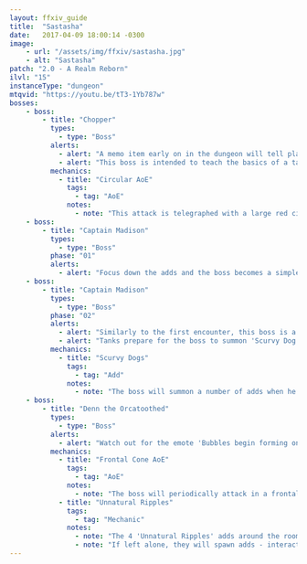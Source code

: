 ```yaml
---
layout: ffxiv_guide
title:  "Sastasha"
date:   2017-04-09 18:00:14 -0300
image:
    - url: "/assets/img/ffxiv/sastasha.jpg"
    - alt: "Sastasha"
patch: "2.0 - A Realm Reborn"
ilvl: "15"
instanceType: "dungeon"
mtqvid: "https://youtu.be/tT3-1Yb787w"
bosses:
    - boss:
        - title: "Chopper"
          types:
            - type: "Boss"
          alerts:
            - alert: "A memo item early on in the dungeon will tell players which colour of coral to interact with in order to enter this fight."
            - alert: "This boss is intended to teach the basics of a tank and spank - simply DPS him down."
          mechanics:
            - title: "Circular AoE"
              tags:
                - tag: "AoE"
              notes:
                - note: "This attack is telegraphed with a large red circle."
    - boss:
        - title: "Captain Madison"
          types:
            - type: "Boss"
          phase: "01"
          alerts:
            - alert: "Focus down the adds and the boss becomes a simple tank and spank."
    - boss:
        - title: "Captain Madison"
          types:
            - type: "Boss"
          phase: "02"
          alerts:
            - alert: "Similarly to the first encounter, this boss is a tank and spank."
            - alert: "Tanks prepare for the boss to summon 'Scurvy Dog' adds at the end of the encounter."
          mechanics:
            - title: "Scurvy Dogs"
              tags:
                - tag: "Add"
              notes:
                - note: "The boss will summon a number of adds when he is killed - tanks prepare to pick them up so that DPS can AoE them down."
    - boss:
        - title: "Denn the Orcatoothed"
          types:
            - type: "Boss"
          alerts:
            - alert: "Watch out for the emote 'Bubbles begin forming on the water's surface' - it indicates that the grates around the room are about to spawn adds."
          mechanics:
            - title: "Frontal Cone AoE"
              tags:
                - tag: "AoE"
              notes:
                - note: "The boss will periodically attack in a frontal cone - move out of the telegraph to avoid being hit."
            - title: "Unnatural Ripples"
              tags:
                - tag: "Mechanic"
              notes:
                - note: "The 4 'Unnatural Ripples' adds around the room will periodically begin to bubble."
                - note: "If left alone, they will spawn adds - interact with them when they are bubbling to prevent the spawn."
---
```

